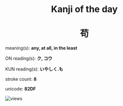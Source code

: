 <h1 align="center">Kanji of the day</h1>
<h1 align="center">苟</h1>
<p align="left">meaning(s): <b>any, at all, in the least</b></p>
<p align="left">ON reading(s): <b>ク, コウ</b></p>
<p align="left">KUN reading(s): <b>いやしく.も</b></p>
<p align="left">stroke count: <b>8</b></p>
<p align="left">unicode: <b>82DF</b></p>
<p align="left"><img src="https://komarev.com/ghpvc/?username=tristanwagner-kanjioftheday&label=Views&color=0e75b6&style=flat" alt="views"/></p>
